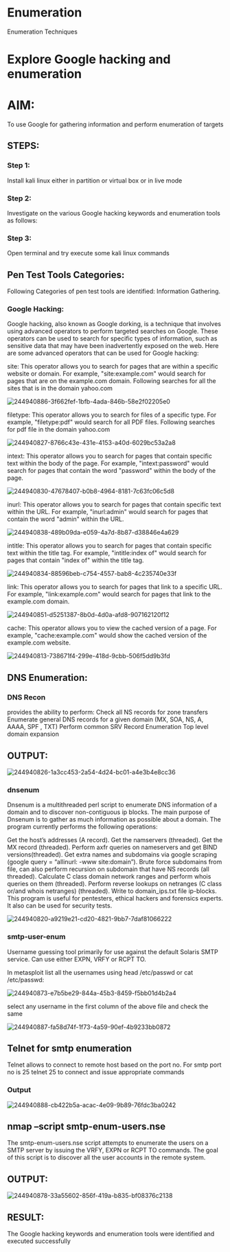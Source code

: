 # Enumeration
Enumeration Techniques

# Explore Google hacking and enumeration 

# AIM:

To use Google for gathering information and perform enumeration of targets

## STEPS:

### Step 1:

Install kali linux either in partition or virtual box or in live mode

### Step 2:

Investigate on the various Google hacking keywords and enumeration tools as follows:


### Step 3:
Open terminal and try execute some kali linux commands

## Pen Test Tools Categories:  

Following Categories of pen test tools are identified:
Information Gathering.

### Google Hacking:

Google hacking, also known as Google dorking, is a technique that involves using advanced operators to perform targeted searches on Google. These operators can be used to search for specific types of information, such as sensitive data that may have been inadvertently exposed on the web. Here are some advanced operators that can be used for Google hacking:

site:
This operator allows you to search for pages that are within a specific website or domain. For example, "site:example.com" would search for pages that are on the example.com domain.
Following searches for all the sites that is in the domain yahoo.com

![244940886-3f662fef-1bfb-4ada-846b-58e2f02205e0](https://github.com/prithviraj5703/Enumeration/assets/121418418/70acf706-402f-417f-87bb-bf1d2ea4cdd3)


filetype: 
This operator allows you to search for files of a specific type. For example, "filetype:pdf" would search for all PDF files.
Following searches for pdf file in the domain yahoo.com

![244940827-8766c43e-431e-4153-a40d-6029bc53a2a8](https://github.com/prithviraj5703/Enumeration/assets/121418418/ab27acf6-7aff-4921-8ae6-b4231bdd2262)




intext: 
This operator allows you to search for pages that contain specific text within the body of the page. For example, "intext:password" would search for pages that contain the word "password" within the body of the page.

![244940830-47678407-b0b8-4964-8181-7c63fc06c5d8](https://github.com/prithviraj5703/Enumeration/assets/121418418/02c8c6c4-a98c-41e3-91cd-e31fa31efaba)



inurl: 
This operator allows you to search for pages that contain specific text within the URL. For example, "inurl:admin" would search for pages that contain the word "admin" within the URL.

![244940838-489b09da-e059-4a7d-8b87-d38846e4a629](https://github.com/prithviraj5703/Enumeration/assets/121418418/c19ac69f-cdb6-4922-af7b-2323de114c10)



intitle: 
This operator allows you to search for pages that contain specific text within the title tag. For example, "intitle:index of" would search for pages that contain "index of" within the title tag.

![244940834-88596beb-c754-4557-bab8-4c235740e33f](https://github.com/prithviraj5703/Enumeration/assets/121418418/55f07523-0bad-4390-9cc1-eeccd84d422a)


link:
This operator allows you to search for pages that link to a specific URL. For example, "link:example.com" would search for pages that link to the example.com domain.

![244940851-d5251387-8b0d-4d0a-afd8-907162120f12](https://github.com/prithviraj5703/Enumeration/assets/121418418/a04a7f82-0dfa-45f1-a5cb-b0946cf81a74)


cache: 
This operator allows you to view the cached version of a page. For example, "cache:example.com" would show the cached version of the example.com website.

![244940813-738671f4-299e-418d-9cbb-506f5dd9b3fd](https://github.com/prithviraj5703/Enumeration/assets/121418418/a1bcadcd-21f1-42be-808e-aa3617a306f9)


 
## DNS Enumeration:


### DNS Recon
provides the ability to perform:
Check all NS records for zone transfers
Enumerate general DNS records for a given domain (MX, SOA, NS, A, AAAA, SPF , TXT)
Perform common SRV Record Enumeration
Top level domain expansion

## OUTPUT:

![244940826-1a3cc453-2a54-4d24-bc01-a4e3b4e8cc36](https://github.com/prithviraj5703/Enumeration/assets/121418418/196587e6-a50a-4c39-8da7-6da2332619bd)


### dnsenum
Dnsenum is a multithreaded perl script to enumerate DNS information of a domain and to discover non-contiguous ip blocks. The main purpose of Dnsenum is to gather as much information as possible about a domain. The program currently performs the following operations:

Get the host’s addresses (A record).
Get the namservers (threaded).
Get the MX record (threaded).
Perform axfr queries on nameservers and get BIND versions(threaded).
Get extra names and subdomains via google scraping (google query = “allinurl: -www site:domain”).
Brute force subdomains from file, can also perform recursion on subdomain that have NS records (all threaded).
Calculate C class domain network ranges and perform whois queries on them (threaded).
Perform reverse lookups on netranges (C class or/and whois netranges) (threaded).
Write to domain_ips.txt file ip-blocks.
This program is useful for pentesters, ethical hackers and forensics experts. It also can be used for security tests.

![244940820-a9219e21-cd20-4821-9bb7-7daf81066222](https://github.com/prithviraj5703/Enumeration/assets/121418418/10421e2e-3041-4fca-b031-2124cb706a76)



### smtp-user-enum
Username guessing tool primarily for use against the default Solaris SMTP service. Can use either EXPN, VRFY or RCPT TO.


In metasploit list all the usernames using head /etc/passwd or cat /etc/passwd:


![244940873-e7b5be29-844a-45b3-8459-f5bb01d4b2a4](https://github.com/prithviraj5703/Enumeration/assets/121418418/2a6bf0ee-3001-4d93-b3bd-b46d4d08a344)


select any username in the first column of the above file and check the same


![244940887-fa58d74f-1f73-4a59-90ef-4b9233bb0872](https://github.com/prithviraj5703/Enumeration/assets/121418418/3784c569-0432-43c5-96a9-5e98d532a60c)


## Telnet for smtp enumeration

Telnet allows to connect to remote host based on the port no. For smtp port no is 25
telnet <host address> 25 to connect
and issue appropriate commands
  
 ### Output

 ![244940888-cb422b5a-acac-4e09-9b89-76fdc3ba0242](https://github.com/prithviraj5703/Enumeration/assets/121418418/467982e5-68ca-4027-9f9b-bcbe0872fe59)

  
  

## nmap –script smtp-enum-users.nse <hostname>

The smtp-enum-users.nse script attempts to enumerate the users on a SMTP server by issuing the VRFY, EXPN or RCPT TO commands. The goal of this script is to discover all the user accounts in the remote system.


## OUTPUT:


![244940878-33a55602-856f-419a-b835-bf08376c2138](https://github.com/prithviraj5703/Enumeration/assets/121418418/7f9dab13-dc7c-4320-9dc5-35d26487b91d)


## RESULT:
The Google hacking keywords and enumeration tools were identified and executed successfully


